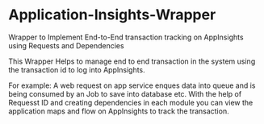 # Application-Insights-Wrapper
Wrapper to Implement End-to-End transaction tracking on AppInsights using Requests and Dependencies

This Wrapper Helps to manage end to end transaction in the system using the transaction id to log into AppInsights.

For example: A web request on app service enques data into queue and is being consumed by an Job to save into database etc. With the help of Requesst ID and creating dependencies in each module you can view the application maps and flow on AppInsights to track the transaction.

